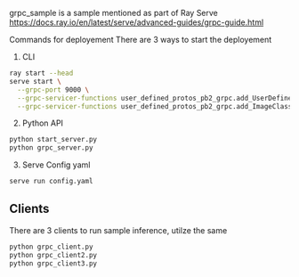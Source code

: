 grpc_sample is a sample mentioned as part of Ray Serve 
https://docs.ray.io/en/latest/serve/advanced-guides/grpc-guide.html

Commands for deployement
There are 3 ways to start the deployement
1. CLI

```sh
ray start --head
serve start \
  --grpc-port 9000 \
  --grpc-servicer-functions user_defined_protos_pb2_grpc.add_UserDefinedServiceServicer_to_server \
  --grpc-servicer-functions user_defined_protos_pb2_grpc.add_ImageClassificationServiceServicer_to_server
```

2. Python API

```sh
python start_server.py
python grpc_server.py
```

3. Serve Config yaml

```sh
serve run config.yaml
```

Clients
-------

There are 3 clients to run sample inference, utilze the same

```sh
python grpc_client.py
python grpc_client2.py
python grpc_client3.py
```
